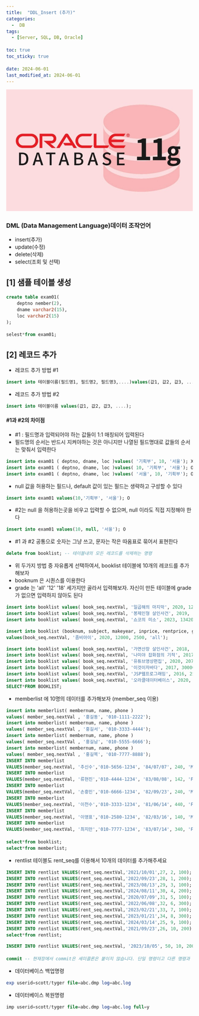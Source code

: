 ```yaml
---
title:  "DDL_Insert (추가)"
categories:
  -  DB
tags:
  - [Server, SQL, DB, Oracle]

toc: true
toc_sticky: true

date: 2024-06-01
last_modified_at: 2024-06-01
---
```


![oracle.png](/assets/images/oracle.png)

### DML (Data Management Language)데이터 조작언어

- insert(추가)
- update(수정)
- delete(삭제)
- select(조회 및 선택)

## [1] 샘플 테이블 생성

```sql
create table exam01(
	deptno nember(2),
	dname varchar2(15),
	loc varchar2(15)
);

selest*from exam01;
```

## [2] 레코드 추가

- 레코드 추가 방법 #1

```sql
insert into 테이블이름(필드명1, 필드명2, 필드명3,....)values(값1, 값2, 값3, ....);
```

- 레코드 추가 방법 #2

```sql
insert into 테이블이름 values(값1, 값2, 값3, ....);
```

####  #1과 #2의 차이점

- #1 : 필드명과 입력되어야 하는 값들이 1:1 매칭되어 입력된다
- 필드명의 순서는 반드시 지켜야하는 것은 아니지만 나열된 필드명대로 값들의 순서는 맞춰서 입력한다

```sql
insert into exam01 ( deptno, dname, loc )values( '기획부', 10, '서울'); X
insert into exam01 ( deptno, dname, loc )values( 10, '기획부', '서울'); O
insert into exam01 ( deptno, dname, loc )values( '서울', 10, '기획부'); O
```

- null 값을 허용하는 필드나, default 값이 있는 필드는 생략하고 구성할 수 있다

```sql
insert into exam01 values(10,'기획부', '서울'); O
```

- #2는 null 을 허용하는곳을 비우고 입력할 수 없으며, null 이라도 직접 지정해야 한다

```sql
insert into exam01 values(10, null, '서울'); O
```

- #1 과 #2 공통으로 숫자는 그냥 쓰고, 문자는 작은 따옴표로 묶어서 표현한다

```sql
delete from booklist; -- 테이블내의 모든 레코드를 삭제하는 명령
```

- 위 두가지 방법 중 자유롭게 선택하여서, booklist 테이블에 10개의 레코드를 추가해보자
- booknum 은 시퀀스를 이용한다
- grade 는 'all' '12' '18' 세가지만 골라서 입력해보자. 자신이 만든 테이블에 grade가 없으면 입력하지 않아도 된다

```sql
insert into booklist values( book_seq.nextVal, '일곱해의 마지막', 2020, 12150, 2000, 'all');
insert into booklist values( book_seq.nextVal, '봉제인형 살인사건', 2019, 13150, 2000, '18');
insert into booklist values( book_seq.nextVal, '쇼코의 미소', 2023, 13420, 2000, '12');
```

```sql
insert into booklist (booknum, subject, makeyear, inprice, rentprice, grade)
values(book_seq.nextVal, '좀비아이', 2020, 12000, 2500, 'all');
```

```sql
insert into booklist values( book_seq.nextVal, '가면산장 살인사건', 2018, 13320, 1500, '12');
insert into booklist values( book_seq.nextVal, '나미야 잡화점의 기적', 2017, 13320, 2000, '18');
insert into booklist values( book_seq.nextVal, '유튜브영상편집', 2020, 20700, 2500, 'all');
insert into booklist values( book_seq.nextVal, '이것이자바다', 2017, 30000, 3000, '18');
insert into booklist values( book_seq.nextVal, 'JSP웹프로그래밍', 2016, 25000, 3000, '12');
insert into booklist values( book_seq.nextVal, '오라클데이터베이스', 2020, 30000, 3000, 'all');
SELECT*FROM BOOKLIST;
```

- memberlist 에 10명의 데이터를 추가해보자 (member_seq 이용)

```sql
insert into memberlist( membernum, name, phone )
values( member_seq.nextVal , '홍길동', '010-1111-2222');
insert into memberlist( membernum, name, phone )
values( member_seq.nextVal , '홍길서', '010-3333-4444');
insert into memberlist( membernum, name, phone )
values( member_seq.nextVal , '홍길남', '010-5555-6666');
insert into memberlist( membernum, name, phone )
values( member_seq.nextVal , '홍길븍', '010-7777-8888');
INSERT INTO memberlist
VALUES(member_seq.nextVal, '추신수','010-5656-1234', '84/07/07', 240, 'M', 28);
INSERT INTO memberlist
VALUES(member_seq.nextVal, '류현진','010-4444-1234', '83/08/08', 142, 'F', 27);
INSERT INTO memberlist
VALUES(member_seq.nextVal, '손흥민','010-6666-1234', '82/09/23', 240, 'M', 23);
INSERT INTO memberlist
VALUES(member_seq.nextVal, '이천수','010-3333-1234', '81/06/14', 440, 'F', 36);
INSERT INTO memberlist
VALUES(member_seq.nextVal, '이영표','010-2580-1234', '82/03/16', 140, 'M', 31);
INSERT INTO memberlist
VALUES(member_seq.nextVal, '최지만','010-7777-1234', '83/07/14', 340, 'F', 29);

select*from booklist;
select*from memberlist;
```

- rentlist 테이블도 rent_seq를 이용해서 10개의 데이터를 추가해주세요

```sql
INSERT INTO rentlist VALUES(rent_seq.nextVal,'2021/10/01',27, 2, 100);
INSERT INTO rentlist VALUES(rent_seq.nextVal,'2022/09/23',28, 1, 200);
INSERT INTO rentlist VALUES(rent_seq.nextVal,'2023/08/13',29, 3, 100);
INSERT INTO rentlist VALUES(rent_seq.nextVal,'2024/08/11',30, 4, 200);
INSERT INTO rentlist VALUES(rent_seq.nextVal,'2020/07/09',31, 5, 100);
INSERT INTO rentlist VALUES(rent_seq.nextVal,'2022/06/08',32, 6, 300);
INSERT INTO rentlist VALUES(rent_seq.nextVal,'2023/02/21',33, 7, 100);
INSERT INTO rentlist VALUES(rent_seq.nextVal,'2023/01/21',34, 8, 300);
INSERT INTO rentlist VALUES(rent_seq.nextVal,'2024/03/14',25, 9, 100);
INSERT INTO rentlist VALUES(rent_seq.nextVal,'2021/09/23',26, 10, 200)
select*from rentlist;
```

```sql
INSERT INTO rentlist VALUES(rent_seq.nextVal, '2023/10/05', 50, 10, 200);

commit -- 현재창에서 commit은 세미콜론은 붙이지 않습니다. 단일 명령이고 다른 명령과 함께 사용하지 않는 다는 뜻입니다
```

- 데이터베이스 백업명령

```sql
exp userid=scott/tyger file=abc.dmp log=abc.log
```

- 데이터베이스 복원명령

```sql
imp userid=scott/tyger file=abc.dmp log=abc.log full=y
```
